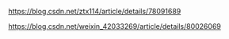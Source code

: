 https://blog.csdn.net/ztx114/article/details/78091689


https://blog.csdn.net/weixin_42033269/article/details/80026069